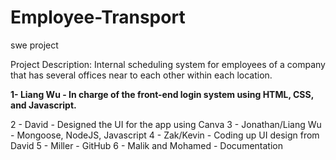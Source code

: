 # Employee-Transport
swe project



Project Description: Internal scheduling system for employees of a company that has several offices near to each other within each location.


**1- Liang Wu - In charge of the front-end login system using HTML, CSS, and Javascript.**

2 - David - Designed the UI for the app using Canva
3 - Jonathan/Liang Wu - Mongoose, NodeJS, Javascript
4 - Zak/Kevin - Coding up UI design from David
5 - Miller - GitHub
6 - Malik and Mohamed - Documentation


              
